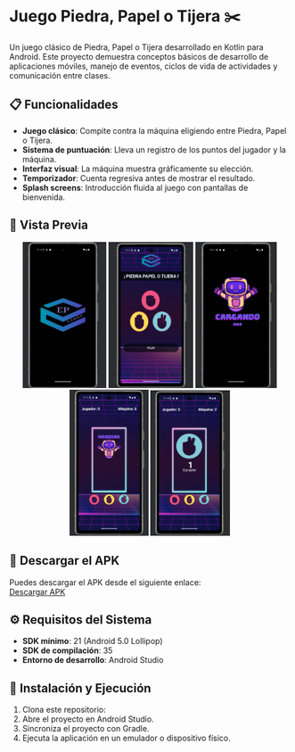 # Juego Piedra, Papel o Tijera ✂️

Un juego clásico de Piedra, Papel o Tijera desarrollado en Kotlin para Android. 
Este proyecto demuestra conceptos básicos de desarrollo de aplicaciones móviles, manejo de eventos, ciclos de vida de actividades y comunicación entre clases.

## 📋 Funcionalidades

- **Juego clásico**: Compite contra la máquina eligiendo entre Piedra, Papel o Tijera.
- **Sistema de puntuación**: Lleva un registro de los puntos del jugador y la máquina.
- **Interfaz visual**: La máquina muestra gráficamente su elección.
- **Temporizador**: Cuenta regresiva antes de mostrar el resultado.
- **Splash screens**: Introducción fluida al juego con pantallas de bienvenida.

## 📸 Vista Previa

<div align="center">
    <img src="assets/img1.png" alt="Splash Screen" width="150">
    <img src="assets/img2.png" alt="Menú Principal" width="152">
    <img src="assets/img3.png" alt="Pantalla de Juego" width="146">
    <img src="assets/img4.png" alt="Pantalla de Juego" width="142">
    <img src="assets/img5.png" alt="Pantalla de Juego" width="143">
</div>

## 📲 Descargar el APK

Puedes descargar el APK desde el siguiente enlace:  
[Descargar APK](https://github.com/Erick-Puni/Juego-Piedra-Papel-y.../tree/main/apk)

## ⚙️ Requisitos del Sistema

- **SDK mínimo**: 21 (Android 5.0 Lollipop)
- **SDK de compilación**: 35
- **Entorno de desarrollo**: Android Studio

## 🚀 Instalación y Ejecución

1. Clona este repositorio:
2. Abre el proyecto en Android Studio.
3. Sincroniza el proyecto con Gradle.
4. Ejecuta la aplicación en un emulador o dispositivo físico.
